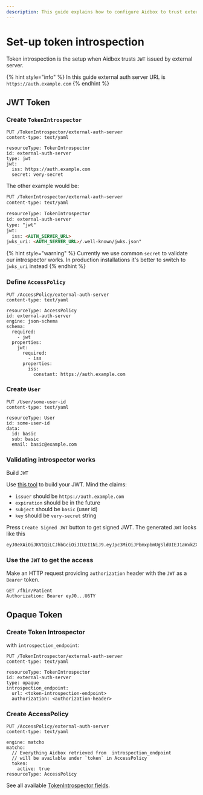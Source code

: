 ```yaml
---
description: This guide explains how to configure Aidbox to trust external JWT
---
```


# Set-up token introspection

Token introspection is the setup when Aidbox trusts `JWT` issued by external server.

{% hint style="info" %}
In this guide external auth server URL is `https://auth.example.com`
{% endhint %}

## JWT Token

### Create `TokenIntrospector`

```http
PUT /TokenIntrospector/external-auth-server
content-type: text/yaml

resourceType: TokenIntrospector
id: external-auth-server
type: jwt
jwt:
  iss: https://auth.example.com
  secret: very-secret
```

The other example would be:&#x20;

```html
PUT /TokenIntrospector/external-auth-server
content-type: text/yaml

resourceType: TokenIntrospector
id: external-auth-server
type: "jwt"
jwt:
  iss: <AUTH_SERVER_URL>
jwks_uri: <AUTH_SERVER_URL>/.well-known/jwks.json"
```

{% hint style="warning" %}
Currently we use common `secret` to validate our introspector works. In production installations it's better to switch to `jwks_uri` instead
{% endhint %}

### Define `AccessPolicy`

```http
PUT /AccessPolicy/external-auth-server
content-type: text/yaml

resourceType: AccessPolicy
id: external-auth-server
engine: json-schema
schema:
  required:
    - jwt
  properties:
    jwt:
      required:
        - iss
      properties:
        iss:
          constant: https://auth.example.com
```

### Create `User`

```http
PUT /User/some-user-id
content-type: text/yaml

resourceType: User
id: some-user-id
data:
  id: basic
  sub: basic
  email: basic@example.com
```

### Validating introspector works

Build `JWT`

Use [this tool](http://jwtbuilder.jamiekurtz.com/) to build your JWT. Mind the claims:

* `issuer` should be `https://auth.example.com`
* `expiration` should be in the future
* `subject` should be `basic` (user id)
* `key` should be `very-secret` string

Press `Create Signed JWT` button to get signed JWT. The generated `JWT` looks like this

```
eyJ0eXAiOiJKV1QiLCJhbGciOiJIUzI1NiJ9.eyJpc3MiOiJPbmxpbmUgSldUIEJ1aWxkZXIiLCJpYXQiOjE2NTc4ODA4NjMsImV4cCI6MTY4OTQxNjg2MywiYXVkIjoid3d3LmV4YW1wbGUuY29tIiwic3ViIjoianJvY2tldEBleGFtcGxlLmNvbSIsIkdpdmVuTmFtZSI6IkpvaG5ueSIsIlN1cm5hbWUiOiJSb2NrZXQiLCJFbWFpbCI6Impyb2NrZXRAZXhhbXBsZS5jb20iLCJSb2xlIjpbIk1hbmFnZXIiLCJQcm9qZWN0IEFkbWluaXN0cmF0b3IiXX0.TvlrkjPfNAATDW6tHOcgRh3ZNl2tYpUPkFBS_UjU6TY
```

### Use the `JWT` to get the access

Make an HTTP request providing `authorization` header with the `JWT` as a `Bearer` token.

```http
GET /fhir/Patient
Authorization: Bearer eyJ0...U6TY
```

## Opaque Token

### Create Token Introspector&#x20;

with `introspection_endpoint`:

```http
PUT /TokenIntrospector/external-auth-server
content-type: text/yaml

resourceType: TokenIntrospector
id: external-auth-server
type: opaque
introspection_endpoint:
  url: <token-introspection-endpoint>
  authorization: <authorization-header>
```

### Create AccessPolicy

```http
PUT /AccessPolicy/external-auth-server
content-type: text/yaml

engine: matcho
matcho:
  // Everything Aidbox retrieved from  introspection_endpoint
  // will be available under `token` in AccessPolicy
  token:
    active: true
resourceType: AccessPolicy
```

See all available [TokenIntrospector fields](../../reference/system-resources-reference/iam-module-resources.md).
